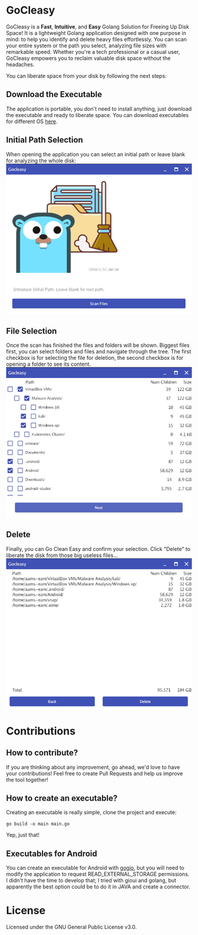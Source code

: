 # GoCleasy
GoCleasy is a **Fast**, **Intuitive**, and **Easy** Golang Solution for Freeing Up Disk Space!
It is a lightweight Golang application designed with one purpose in mind: to help you identify and delete heavy files effortlessly. You can scan your entire system or the path you select, analyzing file sizes with remarkable speed.
Whether you're a tech professional or a casual user, GoCleasy empowers you to reclaim valuable disk space without the headaches.

You can liberate space from your disk by following the next steps:
## Download the Executable
The application is portable, you don't need to install anything, just download the executable and ready to liberate space. You can download executables for different OS [here](https://github.com/aams-eam/gocleasy/releases).
## Initial Path Selection
When opening the application you can select an initial path or leave blank for analyzing the whole disk:
![Home Page](./screenshots/homePage.png)
## File Selection
Once the scan has finished the files and folders will be shown. Biggest files first, you can select folders and files and navigate through the tree. The first checkbox is for selecting the file for deletion, the second checkbox is for opening a folder to see its content.
![Selecting Page](./screenshots/selectingFiles.png)
## Delete
Finally, you can Go Clean Easy and confirm your selection. Click "Delete" to liberate the disk from those big useless files...
![Deleting Page](./screenshots/DeletingFiles.png)


# Contributions
## How to contribute?
If you are thinking about any improvement, go ahead, we'd love to have your contributions! Feel free to create Pull Requests and help us improve the tool together!

## How to create an executable?
Creating an executable is really simple, clone the project and execute:
```
go build -o main main.go
```
Yep, just that!

## Executables for Android
You can create an executable for Android with [gogio](https://gioui.org/doc/install/android), but you will need to modify the application to request READ_EXTERNAL_STORAGE permissions. I didn't have the time to develop that; I tried with gioui and golang, but apparently the best option could be to do it in JAVA and create a connector.

# License
Licensed under the GNU General Public License v3.0.
